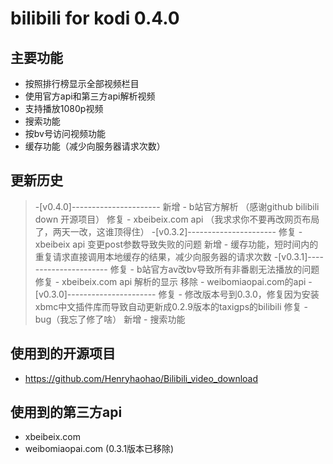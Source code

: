 # bilibili for kodi 0.4.0
## 主要功能
- 按照排行榜显示全部视频栏目
- 使用官方api和第三方api解析视频
- 支持播放1080p视频
- 搜索功能
- 按bv号访问视频功能
- 缓存功能（减少向服务器请求次数）
## 更新历史
 > -[v0.4.0]----------------------
 > 新增 - b站官方解析 （感谢github bilibili down 开源项目）
 > 修复 - xbeibeix.com api （我求求你不要再改网页布局了，两天一改，这谁顶得住）
 > -[v0.3.2]----------------------
 > 修复 - xbeibeix api 变更post参数导致失败的问题
 > 新增 - 缓存功能，短时间内的重复请求直接调用本地缓存的结果，减少向服务器的请求次数
 > -[v0.3.1]----------------------
 > 修复 - b站官方av改bv导致所有非番剧无法播放的问题
 > 修复 - xbeibeix.com api 解析的显示
 > 移除 - weibomiaopai.com的api
 > -[v0.3.0]----------------------
 > 修复 - 修改版本号到0.3.0，修复因为安装xbmc中文插件库而导致自动更新成0.2.9版本的taxigps的bilibili
 > 修复 - bug（我忘了修了啥）
 > 新增 - 搜索功能
## 使用到的开源项目
- https://github.com/Henryhaohao/Bilibili_video_download
## 使用到的第三方api
- xbeibeix.com
- weibomiaopai.com (0.3.1版本已移除)